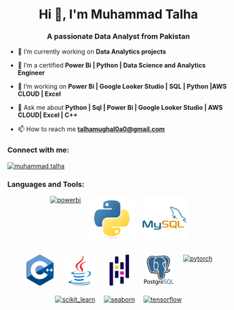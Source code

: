 <h1 align="center">Hi 👋, I'm Muhammad Talha</h1>
<h3 align="center">A passionate Data Analyst  from Pakistan</h3>

- 🔭 I’m currently working on **Data Analytics projects**

- 🌱 I’m a certified **Power Bi | Python | Data Science and Analytics Engineer**

- 👯 I’m working on **Power Bi | Google Looker Studio | SQL | Python |AWS CLOUD | Excel**

- 💬 Ask me about **Python | Sql | Power Bi | Google Looker Studio | AWS CLOUD|  Excel | C++**

- 📫 How to reach me **talhamughal0a0@gmail.com**

<h3 align="left">Connect with me:</h3>
<p align="left">
<a href="https://linkedin.com/in/muhammad talha" target="blank"><img align="center" src="https://raw.githubusercontent.com/rahuldkjain/github-profile-readme-generator/master/src/images/icons/Social/linked-in-alt.svg" alt="muhammad talha" height="30" width="40" /></a>
</p>

<h3 align="left">Languages and Tools:</h3>
<div style="display: flex; flex-direction: column; align-items: center; gap: 30px;">
  <!-- First Row: Power BI, Python, SQL -->
  <div style="display: flex; gap: 20px; justify-content: center;">
    <!-- Power BI -->
    <a href="https://powerbi.microsoft.com/" target="_blank" rel="noreferrer">
      <img src="https://www.vectorlogo.zone/logos/microsoft_powerbi/microsoft_powerbi-icon.svg" alt="powerbi" width="100" height="100" />
    </a>
    <!-- Python -->
    <a href="https://www.python.org" target="_blank" rel="noreferrer">
      <img src="https://raw.githubusercontent.com/devicons/devicon/master/icons/python/python-original.svg" alt="python" width="100" height="100" />
    </a>
    <!-- SQL -->
    <a href="https://www.mysql.com/" target="_blank" rel="noreferrer">
      <img src="https://raw.githubusercontent.com/devicons/devicon/master/icons/mysql/mysql-original-wordmark.svg" alt="mysql" width="100" height="100" />
    </a>
  </div>

  <!-- Second Row: Other Logos -->
  <div style="display: flex; flex-wrap: wrap; gap: 20px; justify-content: center;">
    <!-- C++ -->
    <a href="https://www.w3schools.com/cpp/" target="_blank" rel="noreferrer">
      <img src="https://raw.githubusercontent.com/devicons/devicon/master/icons/cplusplus/cplusplus-original.svg" alt="cplusplus" width="70" height="70" />
    </a>
    <!-- Java -->
    <a href="https://www.java.com" target="_blank" rel="noreferrer">
      <img src="https://raw.githubusercontent.com/devicons/devicon/master/icons/java/java-original.svg" alt="java" width="70" height="70" />
    </a>
    <!-- Pandas -->
    <a href="https://pandas.pydata.org/" target="_blank" rel="noreferrer">
      <img src="https://raw.githubusercontent.com/devicons/devicon/2ae2a900d2f041da66e950e4d48052658d850630/icons/pandas/pandas-original.svg" alt="pandas" width="70" height="70" />
    </a>
    <!-- PostgreSQL -->
    <a href="https://www.postgresql.org" target="_blank" rel="noreferrer">
      <img src="https://raw.githubusercontent.com/devicons/devicon/master/icons/postgresql/postgresql-original-wordmark.svg" alt="postgresql" width="70" height="70" />
    </a>
    <!-- PyTorch -->
    <a href="https://pytorch.org/" target="_blank" rel="noreferrer">
      <img src="https://www.vectorlogo.zone/logos/pytorch/pytorch-icon.svg" alt="pytorch" width="70" height="70" />
    </a>
    <!-- Scikit-Learn -->
    <a href="https://scikit-learn.org/" target="_blank" rel="noreferrer">
      <img src="https://upload.wikimedia.org/wikipedia/commons/0/05/Scikit_learn_logo_small.svg" alt="scikit_learn" width="70" height="70" />
    </a>
    <!-- Seaborn -->
    <a href="https://seaborn.pydata.org/" target="_blank" rel="noreferrer">
      <img src="https://seaborn.pydata.org/_images/logo-mark-lightbg.svg" alt="seaborn" width="70" height="70" />
    </a>
    <!-- TensorFlow -->
    <a href="https://www.tensorflow.org" target="_blank" rel="noreferrer">
      <img src="https://www.vectorlogo.zone/logos/tensorflow/tensorflow-icon.svg" alt="tensorflow" width="70" height="70" />
    </a>
  
   
  </div>
</div>

